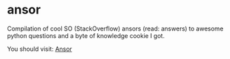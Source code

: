 ansor
=====

Compilation of cool SO (StackOverflow) ansors (read: answers) to awesome python questions and a byte of knowledge cookie I got.

You should visit: [Ansor](http://neotheicebird.github.io/ansor)
